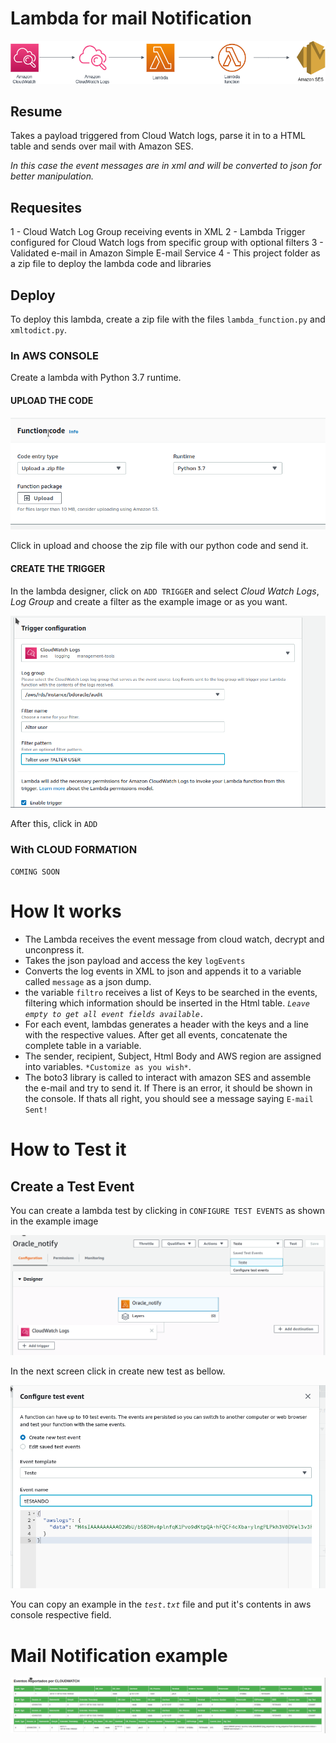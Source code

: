# Lambda for mail Notification 


![Diagram](images/diagram.png)


## Resume
Takes a payload triggered from Cloud Watch logs, parse it in to a HTML table and sends over mail with Amazon SES. 

*In this case the event messages are in xml and will be converted to json for better manipulation.*


## Requesites

1 - Cloud Watch Log Group receiving events in XML 
2 - Lambda Trigger configured for Cloud Watch logs from specific group with optional filters
3 - Validated e-mail in Amazon Simple E-mail Service
4 - This project folder as a zip file to deploy the lambda code and libraries

## Deploy

To deploy this lambda, create a zip file with the files `lambda_function.py` and `xmltodict.py`.

### In AWS CONSOLE

Create a lambda with Python 3.7 runtime.

#### UPLOAD THE CODE
![ZIP UPLOAD](images/zipupload.png)

Click in upload and choose the zip file with our python code and send it.


#### CREATE THE TRIGGER

In the lambda designer, click on `ADD TRIGGER` and select *Cloud Watch Logs*, *Log Group* and create a filter as the example image or as you want.

![ZIP UPLOAD](images/triggerconfig.png)

After this, click in `ADD`

### With CLOUD FORMATION

`COMING SOON`

# How It works

- The Lambda receives the event message from cloud watch, decrypt and unconpress it. 
- Takes the json payload and access the key `logEvents`
- Converts the log events in XML to json and appends it to a variable called `message` as a json dump.
- the variable `filtro` receives a list of Keys to be searched in the events, filtering which information should be inserted in the Html table. *`Leave empty to get all event fields available.`*
- For each event, lambdas generates a header with the keys and a line with the respective values. After get all events, concatenate the complete table in a variable.
- The sender, recipient, Subject, Html Body and AWS region are assigned into variables. `*Customize as you wish*`.
- The boto3 library is called to interact with amazon SES and assemble the e-mail and try to send it. If There is an error, it should be shown in the console. If thats all right, you should see a message saying `E-mail Sent!`
  
# How to Test it
## Create a Test Event

You can create a lambda test by clicking in `CONFIGURE TEST EVENTS` as shown in the example image


![Example notification](images/test.png)

In the next screen click in create new test as bellow.

![Example notification](images/testevent.png)

You can copy an example in the *`test.txt`* file and put it's contents in aws console respective field.


# Mail Notification example


![Example notification](images/screenshot.png)